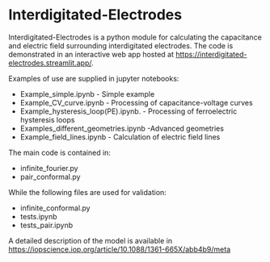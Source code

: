 # Interdigitated-Electrodes

Interdigitated-Electrodes is a python module for calculating the capacitance and electric field surrounding interdigitated electrodes. The code is demonstrated in an interactive web app hosted at https://interdigitated-electrodes.streamlit.app/. 

Examples of use are supplied in jupyter notebooks:

* Example_simple.ipynb - Simple example
* Example_CV_curve.ipynb - Processing of capacitance-voltage curves
* Example_hysteresis_loop(PE).ipynb. - Processing of ferroelectric hysteresis loops
* Examples_different_geometries.ipynb -Advanced geometries
* Example_field_lines.ipynb - Calculation of electric field lines

The main code is contained in:
* infinite_fourier.py
* pair_conformal.py

While the following files are used for validation:
* infinite_conformal.py
* tests.ipynb
* tests_pair.ipynb

A detailed description of the model is available in  https://iopscience.iop.org/article/10.1088/1361-665X/abb4b9/meta

